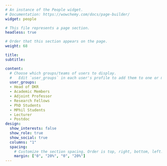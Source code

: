 ```yaml
---
# An instance of the People widget.
# Documentation: https://wowchemy.com/docs/page-builder/
widget: people

# This file represents a page section.
headless: true

# Order that this section appears on the page.
weight: 68

title: 
subtitle:

content:
  # Choose which groups/teams of users to display.
  #   Edit `user_groups` in each user's profile to add them to one or more of these groups.
  user_groups:
  - Head of DKR
  - Academic Members
  - Adjoint Professor
  - Research Fellows
  - PhD Students
  - MPhil Students
  - Lecturer
  - Postdoc
design:
  show_interests: false
  show_role: true
  show_social: true
  columns: "1"
  spacing:
    # Customize the section spacing. Order is top, right, bottom, left.
    margin: ["0", "20%", "0", "20%"]
---
```

